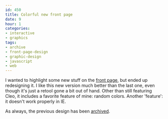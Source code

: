 ```yaml
---
id: 450
title: Colorful new front page
date: 9
hour: 1
categories:
- interactive
- graphics
tags:
- archive
- front-page-design
- graphic-design
- javascript
- web
---
```


I wanted to highlight some new stuff on the [front page](http://www.agj.cl/), but ended up redesigning it. I like this new version much better than the last one, even though it's just a retool gone a bit out of hand. Other than still featuring Cleo, it includes a favorite feature of mine: random colors. Another 'feature': it doesn't work properly in IE.

As always, the previous design has been [archived](http://www.agj.cl/files/archive/front2009-3/).

